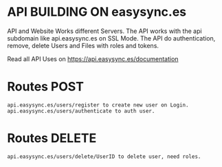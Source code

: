 # API BUILDING ON easysync.es
API and Website Works different Servers. 
The API works with the api subdomain like api.easysync.es on SSL Mode. The API do authentication, remove, delete Users and Files with roles and tokens.

Read all API Uses on https://api.easysync.es/documentation

# Routes POST

    api.easysync.es/users/register to create new user on Login.
    api.easysync.es/users/authenticate to auth user.
    
# Routes DELETE
    api.easysync.es/users/delete/UserID to delete user, need roles.